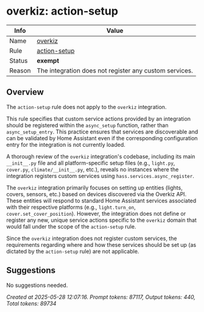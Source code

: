 # overkiz: action-setup

| Info   | Value                                                                    |
|--------|--------------------------------------------------------------------------|
| Name   | [overkiz](https://www.home-assistant.io/integrations/overkiz/) |
| Rule   | [action-setup](https://developers.home-assistant.io/docs/core/integration-quality-scale/rules/action-setup)                                                     |
| Status | **exempt**                                                               |
| Reason | The integration does not register any custom services.                   |

## Overview

The `action-setup` rule does not apply to the `overkiz` integration.

This rule specifies that custom service actions provided by an integration should be registered within the `async_setup` function, rather than `async_setup_entry`. This practice ensures that services are discoverable and can be validated by Home Assistant even if the corresponding configuration entry for the integration is not currently loaded.

A thorough review of the `overkiz` integration's codebase, including its main `__init__.py` file and all platform-specific setup files (e.g., `light.py`, `cover.py`, `climate/__init__.py`, etc.), reveals no instances where the integration registers custom services using `hass.services.async_register`.

The `overkiz` integration primarily focuses on setting up entities (lights, covers, sensors, etc.) based on devices discovered via the Overkiz API. These entities will respond to standard Home Assistant services associated with their respective platforms (e.g., `light.turn_on`, `cover.set_cover_position`). However, the integration does not define or register any new, unique service actions specific to the `overkiz` domain that would fall under the scope of the `action-setup` rule.

Since the `overkiz` integration does not register custom services, the requirements regarding where and how these services should be set up (as dictated by the `action-setup` rule) are not applicable.

## Suggestions

No suggestions needed.

_Created at 2025-05-28 12:07:16. Prompt tokens: 87117, Output tokens: 440, Total tokens: 89734_
